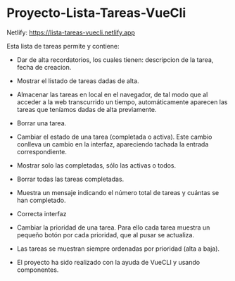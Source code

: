 # Proyecto-Lista-Tareas-VueCli

Netlify: https://lista-tareas-vuecli.netlify.app

Esta lista de tareas permite y contiene:

  - Dar de alta recordatorios, los cuales tienen: descripcion de la tarea, fecha de creacion.

  - Mostrar el listado de tareas dadas de alta.

  - Almacenar las tareas en local en el navegador, de tal modo que al acceder a la web transcurrido un tiempo, automáticamente aparecen las tareas que teníamos dadas de alta           previamente.

  - Borrar una tarea.

  - Cambiar el estado de una tarea (completada o activa). Este cambio conlleva un cambio en la interfaz, apareciendo tachada la entrada correspondiente.

  - Mostrar solo las completadas, sólo las activas o todos.

  - Borrar todas las tareas completadas.

  - Muestra un mensaje indicando el número total de tareas y cuántas se han completado.

  - Correcta interfaz

  - Cambiar la prioridad de una tarea. Para ello cada tarea muestra un pequeño botón por cada prioridad, que al pusar se actualiza.

  - Las tareas se muestran siempre ordenadas por prioridad (alta a baja).

  - El proyecto ha sido realizado con la ayuda de VueCLI y usando componentes.

